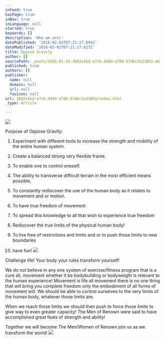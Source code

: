 ```yaml
---
inFeed: true
hasPage: true
inNav: true
inLanguage: null
starred: true
keywords: []
description: 'Who we are!'
datePublished: '2016-02-02T07:21:27.094Z'
dateModified: '2016-02-02T07:21:17.627Z'
title: Oppose Gravity
author: []
sourcePath: _posts/2016-01-25-3b82e1bd-e7cb-4489-a786-5fd6c3a33053.md
published: true
authors: []
publisher:
  name: null
  domain: null
  url: null
  favicon: null
url: 3b82e1bd-e7cb-4489-a786-5fd6c3a33053/index.html
_type: Article

---
```

![](https://the-grid-user-content.s3-us-west-2.amazonaws.com/b151c1c0-a3bb-4e2a-aaa3-74f71d7dcea4.png)

Purpose of Oppose Gravity:

1) Experiment with different tools to increase the strength and mobility of the entire human system.

2) Create a balanced strong very flexible frame.

3) To enable one to control oneself.

4)  The ability to transverse difficult terrain in the most efficient means possible.

5) To constantly rediscover the use of the human body as it relates to movement and or motion.

6) To have true freedom of movement 

7) To spread this knowledge to all that wish to experience true freedom

8) Rediscover the true limits of the physical human body!

9) To live free of restrictions and limits and or to push those limits to new boundaries

10) have fun!
![](https://the-grid-user-content.s3-us-west-2.amazonaws.com/66c63763-9b6c-4da1-9e2d-f86c729e9a55.jpg)

Challenge life! Your body your rules transform yourself!

We do not believe in any one system of exercise/fitness program that is a cure all, movement whether it be bodybuilding or bodyweight is relevant to the human experience! Movement is life all movement there is no one thing that will bring you complete freedom only the embodiment of all forms of movement will. We should be able to control ourselves to the very limits of the human body, whatever those limits are.

When we reach those limits we should then push to force those limits to give way to even greater capacity! The Men of Renown were said to have accomplished great feats of strength and ability!

Together we will become The Men/Women of Renown join us as we transform the world!
![](https://the-grid-user-content.s3-us-west-2.amazonaws.com/083cfb13-df70-4a40-b84d-df376d648dbd.JPG)